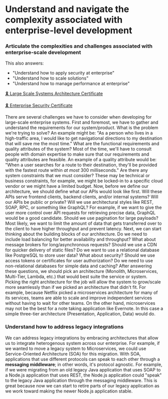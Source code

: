 # Understand and navigate the complexity associated with enterprise-level development

### Articulate the complexities and challenges associated with enterprise-scale development

This also answers:
- "Understand how to apply security at enterprise"
- "Understand how to scale solutions"
- "Understand how to manage performance at enterprise"

[🎗️ Large Scale Systems Architecture Certificate](/Certificates/Large%20Scale%20Systems%20Architecture.pdf)

[🎗️ Enterprise Security Certificate](/Certificates/Enterprise%20Security%20Certificate.pdf)

There are several challenges we have to consider when developing for large-scale enterprise systems. First and foremost, we have to gather and understand the requirements for our system/product. What is the problem we're trying to solve? An example might be: "As a person who lives in a high-traffic area, I would like to get navigational directions to my destination that will save me the most time." What are the functional requirements and quality attributes of the system? Most of the time, we'll have to consult people with domain expertise to make sure that our requirements and quality attributes are feasible. An example of a quality attribute would be: "When a user searches for a route to their destination, they'll be provided with the fastest route within *at most* 300 milliseconds." Are there any system constraints that we must consider? These may be technical or business constraints, for example, we might be locked-in to a specific cloud vendor or we might have a limited budget. Now, before we define our architecture, we should define what our APIs would look like first. Will these APIs serve frontend clients, backend clients, and/or internal systems? Will our APIs be public or private? Will we use architectural styles like REST, SOAP, RPC, or something like GraphQL? For example, if we want to give the user more control over API requests for retrieving precise data, GraphQL would be a good candidate. Should we use pagination for large payloads? Most likely, we want to limit the amount of data that gets transferred over to the client to have higher throughput and prevent latency. Next, we can start thinking about the building blocks of our architecture. Do we need to include load balancing for better availability and throughput? What about message brokers for long/asynchronous requests? Should we use a CDN for quicker delivery of static files? Do we want to use a relational database like PostgreSQL to store user data? What about security? Should we use access tokens or certificates for user authorization? Do we need to use non-relational databases for simple data and caching? After answering these questions, we should pick an architecture (Monolith, Microservices, Multi-Tier, Lambda, etc.) that would best suite the service or system. Picking the right architecture for the job will allow the system to grow/scale more seamlessly than if we picked an architecture that didn't fit. For example, because Netflix picked a microservices architecture for many of its services, teams are able to scale and improve independent services without having to wait for other teams. On the other hand, microservices may not be the best for a note taking application like Evernote. In this case a simple three-tier architecture (Presentation, Application, Data) would do.

### Understand how to address legacy integrations

We can address legacy integrations by embracing architectures that allow us to integrate heterogenous system across our enterprise. For example, if we wanted to move a legacy system to Microservices, we could use Service-Oriented Architecture (SOA) for this migration. With SOA, applications that use different protocols can speak to each other through a **messaging middleware**; in other words, it's protocol agnostic. For example, if we were migrating from an old legacy Java application that uses SOAP to a Node.js application that uses REST, the Node.js application could "speak" to the legacy Java application through the messaging middleware. This is great because now we can start to retire parts of our legacy application as we work toward making the newer Node.js application stable.
